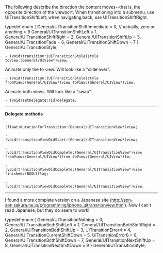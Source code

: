 

The following describe the direction the content moves--that is, the opposite direction of the viewport. When transitioning into a submenu, use UIT<nowiki/>ransitionShiftLeft; when navigating back, use UIT<nowiki/>ransitionShiftRight.

    
typedef enum
{
  General/UITransitionShiftImmediate = 0, // actually, zero or anything > 9
  General/UITransitionShiftLeft = 1,
  General/UITransitionShiftRight = 2,
  General/UITransitionShiftUp = 3,
  General/UITransitionFade = 6,
  General/UITransitionShiftDown = 7
} General/UITransitionStyle;


<code>- (void)transition:(UIT<nowiki/>ransitionStyle)style toView:(General/UIView*)view;</code>

Animate only the to view. Will look like a "slide over".

<code>- (void)transition:(UIT<nowiki/>ransitionStyle)style fromView:(General/UIView*)view toView:(General/UIView*)view;</code>

Animate both views. Will look like a "swap".

<code>- (void)setDelegate:(id)delegate;</code>

----

**Delegate methods**

<code>- (float)durationForTransition:(General/UITransitionView*)view;</code>

<code>- (void)transitionViewDidStart:(General/UITransitionView*)view;</code>

<code>- (void)transitionViewDidComplete:(General/UITransitionView*)view fromView:(General/UIView*)from toView:(General/UIView*)to;</code>

<code>- (void)transitionViewDidComplete:(General/UITransitionView*)view finished:(BOOL)flag;</code>

<code>- (void)transitionViewDidComplete:(General/UITransitionView*)view;</code>

----

I found a more complete version on a Japanese site (http://son-son.sakura.ne.jp/programming/iphone_uitransitionview.html). Now I can't read Japanese, but they do seem to work!

    
typedef enum
{
  General/UITransitionNothing = 0,
  General/UITransitionBothShiftLeft = 1,
  General/UITransitionBothShiftRight = 2,
  General/UITransitionBothShiftUp = 3,
  UITransitionError4 = 4,
  General/UITransitionCurrentShiftDown = 5,
  UITransitionError6 = 6,
  General/UITransitionBothShiftDown = 7,
  General/UITransitionNextShiftUp = 8,
  General/UITransitionNextShiftDown = 9
} General/UITransitionStyle;
